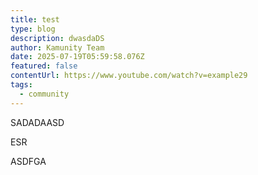 ```yaml
---
title: test
type: blog
description: dwasdaDS
author: Kamunity Team
date: 2025-07-19T05:59:58.076Z
featured: false
contentUrl: https://www.youtube.com/watch?v=example29
tags:
  - community
---
```

S﻿ADADAASD



E﻿SR

A﻿SDFGA